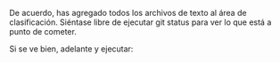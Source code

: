 De acuerdo, has agregado todos los archivos de texto al área de clasificación. Siéntase libre de ejecutar git status para ver lo que está a punto de cometer.

Si se ve bien, adelante y ejecutar:

